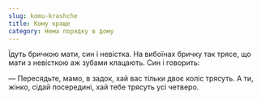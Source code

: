 ```yaml
---
slug: komu-krashche
title: Кому краще
category: Нема порядку в дому
---
```

Їдуть бричкою мати, син і невістка. На вибоїнах бричку так трясе, що мати з невісткою аж зубами клацають. Син і говорить:

— Пересядьте, мамо, в задок, хай вас тільки двоє коліс трясуть. А ти, жінко, сідай посередині, хай тебе трясуть усі четверо.
